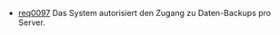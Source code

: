 * [req0097](https://github.com/DomainDrivenArchitecture/ddaRequirement/blob/master/en/requirements/req0097.md) Das System autorisiert den Zugang zu Daten-Backups pro Server.